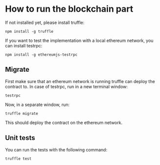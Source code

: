 # How to run the blockchain part

If not installed yet, please install truffle:
```
npm install -g truffle
```

If you want to test the implementation with a local ethereum network, you can install testrpc:
```
npm install -g ethereumjs-testrpc
```

## Migrate
First make sure that an ethereum network is running truffle can deploy the contract to.
In case of testrpc, run in a new terminal window:
```
testrpc
```
Now, in a separate window, run:
```
truffle migrate
```
This should deploy the contract on the ethereum network.

## Unit tests
You can run the tests with the following command:
```
truffle test
```